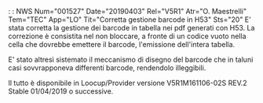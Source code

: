  :  : NWS Num="001527" Date="20190403" Rel="V5R1" Atr="O. Maestrelli" Tem="TEC" App="LO" Tit="Corretta gestione barcode in H53" Sts="20"
E' stata corretta la gestione dei barcode in tabella nei pdf generati con H53. La correzione è consistita nel non bloccare, a fronte di un codice vuoto nella cella che dovrebbe emettere il barcode, l'emissione dell'intera tabella.

E' stato altresì sistemato il meccanismo di disegno del barcode che in taluni casi sovvrapponeva differenti barcode, rendendolo illeggibili.

Il tutto è disponibile in Loocup/Provider versione V5R1M161106-02S REV.2 Stable 01/04/2019 o successive.
